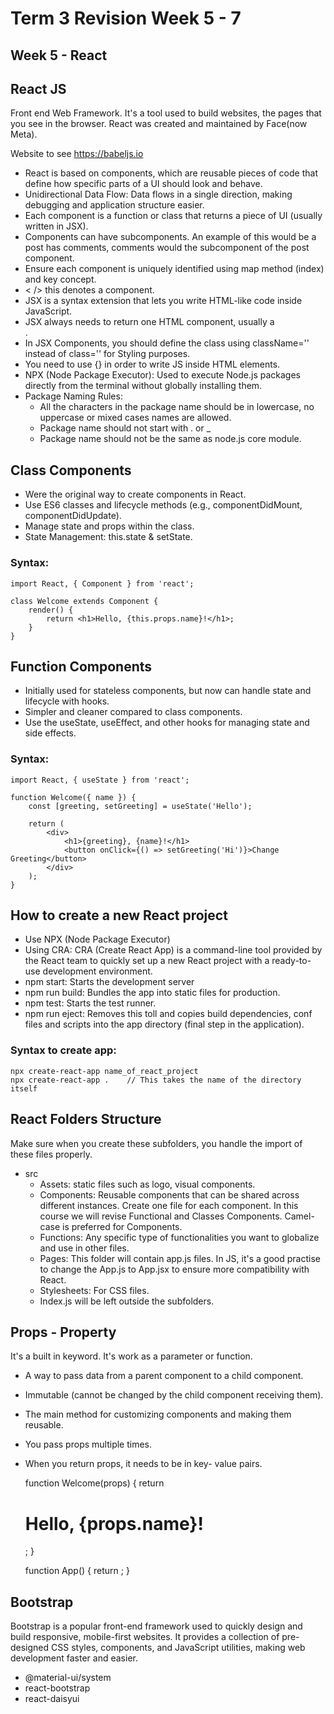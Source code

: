 # Term 3 Revision Week 5 - 7


## Week 5 - React

## React JS
Front end Web Framework. It's a tool used to build websites, the pages that you see in the browser. React was created and maintained by Face(now Meta). 

Website to see https://babeljs.io

- React is based on components, which are reusable pieces of code that define how specific parts of a UI should look and behave. 
- Unidirectional Data Flow: Data flows in a single direction, making debugging and application structure easier.
- Each component is a function or class that returns a piece of UI (usually written in JSX). 
- Components can have subcomponents. An example of this would be a post has comments, comments would the subcomponent of the post component.
- Ensure each component is uniquely identified using map method (index) and key concept.
- < /> this denotes a component.
- JSX is a syntax extension that lets you write HTML-like code inside JavaScript.
- JSX always needs to return one HTML component, usually a <div>.
- In JSX Components, you should define the class using className='' instead of class='' for Styling purposes.
- You need to use {} in order to write JS inside HTML elements.
- NPX (Node Package Executor): Used to execute Node.js packages directly from the terminal without globally installing them.
- Package Naming Rules: 
    - All the characters in the package name should be in lowercase, no uppercase or mixed cases names are allowed.
    - Package name should not start with . or _
    - Package name should not be the same as node.js core module.


## Class Components
- Were the original way to create components in React.
- Use ES6 classes and lifecycle methods (e.g., componentDidMount, componentDidUpdate).
- Manage state and props within the class.
- State Management:	this.state & setState.

### Syntax: 
    import React, { Component } from 'react';

    class Welcome extends Component {
        render() {
            return <h1>Hello, {this.props.name}!</h1>;
        }
    }


## Function Components
- Initially used for stateless components, but now can handle state and lifecycle with hooks.
- Simpler and cleaner compared to class components.
- Use the useState, useEffect, and other hooks for managing state and side effects.

### Syntax: 
    import React, { useState } from 'react';

    function Welcome({ name }) {
        const [greeting, setGreeting] = useState('Hello');

        return (
            <div>
                <h1>{greeting}, {name}!</h1>
                <button onClick={() => setGreeting('Hi')}>Change Greeting</button>
            </div>
        );
    }


## How to create a new React project
- Use NPX (Node Package Executor)
- Using CRA: CRA (Create React App) is a command-line tool provided by the React team to quickly set up a new React project with a ready-to-use development environment.
- npm start: Starts the development server
- npm run build: Bundles the app into static files for production.
- npm test: Starts the test runner.
- npm run eject: Removes this toll and copies build dependencies, conf files and scripts into the app directory (final step in the application).

### Syntax to create app:
    npx create-react-app name_of_react_project
    npx create-react-app .    // This takes the name of the directory itself


## React Folders Structure
Make sure when you create these subfolders, you handle the import of these files properly.

- src
    - Assets: static files such as logo, visual components.
    - Components: Reusable components that can be shared across different instances. Create one file for each component. In this course we will revise Functional and Classes Components. Camel-case is preferred for Components.
    - Functions: Any specific type of functionalities you want to globalize and use in other files.
    - Pages: This folder will contain app.js files. In JS, it's a good practise to change the App.js to App.jsx to ensure more compatibility with React.
    - Stylesheets: For CSS files.
    - Index.js will be left outside the subfolders.


## Props - Property
It's a built in keyword. It's work as a parameter or function. 

- A way to pass data from a parent component to a child component.
- Immutable (cannot be changed by the child component receiving them).
- The main method for customizing components and making them reusable.
- You pass props multiple times.
- When you return props, it needs to be in key- value pairs.

    function Welcome(props) {
        return <h1>Hello, {props.name}!</h1>;
    }

    function App() {
        return <Welcome name="Luke" />;
    }


## Bootstrap
Bootstrap is a popular front-end framework used to quickly design and build responsive, mobile-first websites. It provides a collection of pre-designed CSS styles, components, and JavaScript utilities, making web development faster and easier.

- @material-ui/system
- react-bootstrap
- react-daisyui
